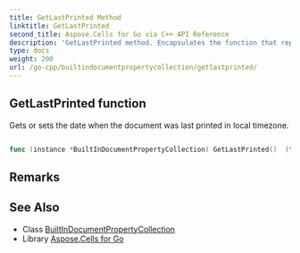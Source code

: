 ```yaml
---
title: GetLastPrinted Method 
linktitle: GetLastPrinted
second_title: Aspose.Cells for Go via C++ API Reference
description: 'GetLastPrinted method. Encapsulates the function that represents getlastprinted in Go.'
type: docs
weight: 200
url: /go-cpp/builtindocumentpropertycollection/getlastprinted/
---
```


## GetLastPrinted function

Gets or sets the date when the document was last printed in local timezone.

```go

func (instance *BuiltInDocumentPropertyCollection) GetLastPrinted()  (time.Time,  error) 

```

## Remarks


## See Also

* Class [BuiltInDocumentPropertyCollection](../)
* Library [Aspose.Cells for Go](../../)
